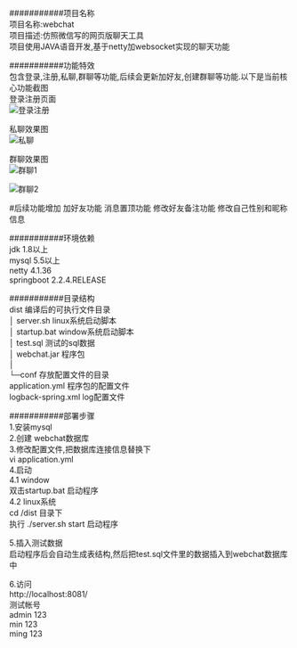 ###########项目名称  
项目名称:webchat  
项目描述:仿照微信写的网页版聊天工具  
项目使用JAVA语音开发,基于netty加websocket实现的聊天功能  

###########功能特效  
包含登录,注册,私聊,群聊等功能,后续会更新加好友,创建群聊等功能.以下是当前核心功能截图  
登录注册页面  
![登录注册](**http://47.93.178.70:9000/uploads/docs/login.png**) 

私聊效果图  
![私聊](http://47.93.178.70:9000/uploads/docs/chat.png) 

群聊效果图  
![群聊1](http://47.93.178.70:9000/uploads/docs/groupChat1.png) 

![群聊2](http://47.93.178.70:9000/uploads/docs/groupChat2.png) 

#后续功能增加
加好友功能
消息置顶功能
修改好友备注功能
修改自己性别和昵称信息

###########环境依赖  
jdk 1.8以上  
mysql  5.5以上  
netty 4.1.36  
springboot 2.2.4.RELEASE  

###########目录结构  
dist                            编译后的可执行文件目录  
│  server.sh                    linux系统启动脚本   
│  startup.bat                  window系统启动脚本  
│  test.sql                     测试的sql数据  
│  webchat.jar                  程序包  
│  
└─conf                         存放配置文件的目录  
       application.yml         程序包的配置文件  
       logback-spring.xml      log配置文件  

###########部署步骤  
1.安装mysql  
2.创建 webchat数据库  
3.修改配置文件,把数据库连接信息替换下  
vi application.yml  
4.启动  
   4.1 window    
    双击startup.bat        启动程序  
   4.2 linux系统    
   cd  /dist  目录下  
   执行 ./server.sh start  启动程序  

5.插入测试数据  
启动程序后会自动生成表结构,然后把test.sql文件里的数据插入到webchat数据库中  

6.访问   
http://localhost:8081/  
测试帐号  
admin   123  
min     123  
ming    123  
